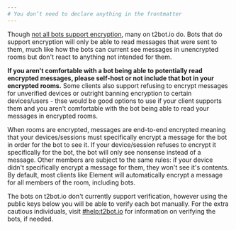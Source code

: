 ```yaml
---
# You don’t need to declare anything in the frontmatter
---
```


Though [not all bots support encryption](/docs/unsupported-encryption), many on t2bot.io
do. Bots that do support encryption will only be able to read messages that were sent to
them, much like how the bots can current see messages in unencrypted rooms but don't
react to anything not intended for them.

**If you aren't comfortable with a bot being able to potentially read encrypted messages,
please self-host or not include that bot in your encrypted rooms.** Some clients also
support refusing to encrypt messages for unverified devices or outright banning
encryption to certain devices/users - thse would be good options to use if your client
supports them and you aren't comfortable with the bot being able to read your messages
in encrypted rooms.

When rooms are encrypted, messages are end-to-end encrypted meaning that your
devices/sessions must specifically encrypt a message for the bot in order for the bot
to see it. If your device/session refuses to encrypt it specifically for the bot, the
bot will only see nonsense instead of a message. Other members are subject to the
same rules: if your device didn't specifically encrypt a message for them, they won't
see it's contents. By default, most clients like Element will automatically encrypt a
message for all members of the room, including bots.

The bots on t2bot.io don't currently support verification, however using the public
keys below you will be able to verify each bot manually. For the extra cautious
individuals, visit [#help:t2bot.io](https://matrix.to/#/#help:t2bot.io) for information
on verifying the bots, if needed.

<div style="margin-bottom: 16px;">&nbsp;</div>
